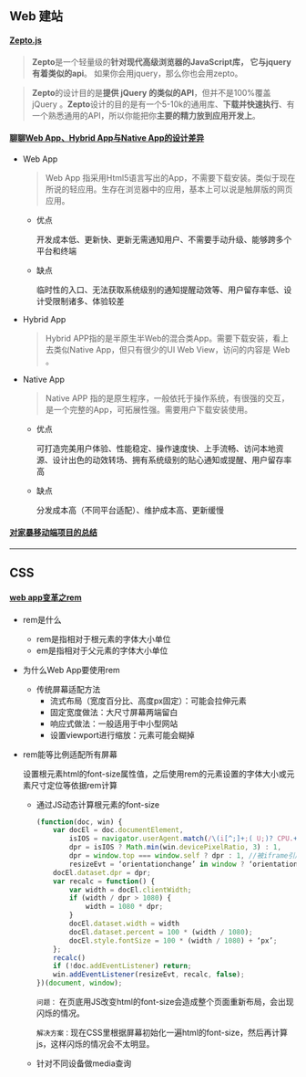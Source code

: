 ## Web 建站

#### [Zepto.js](http://www.css88.com/doc/zeptojs_api/)

> **Zepto**是一个轻量级的**针对现代高级浏览器的JavaScript库， **它与jquery**有着类似的api**。 如果你会用jquery，那么你也会用zepto。



> **Zepto**的设计目的是**提供 jQuery 的类似的API**，但并不是100%覆盖 jQuery 。**Zepto**设计的目的是有一个5-10k的通用库、**下载并快速执行**、有一个熟悉通用的API，所以你能把你**主要的精力放到应用开发上**。



#### [聊聊Web App、Hybrid App与Native App的设计差异](http://www.woshipm.com/pd/123646.html)

* Web App

  > Web App 指采用Html5语言写出的App，不需要下载安装。类似于现在所说的轻应用。生存在浏览器中的应用，基本上可以说是触屏版的网页应用。

  * 优点

    开发成本低、更新快、更新无需通知用户、不需要手动升级、能够跨多个平台和终端

  * 缺点

    临时性的入口、无法获取系统级别的通知提醒动效等、用户留存率低、设计受限制诸多、体验较差

* Hybrid App

  > Hybrid APP指的是半原生半Web的混合类App。需要下载安装，看上去类似Native App，但只有很少的UI Web View，访问的内容是 Web 。

* Native App

  > Native APP 指的是原生程序，一般依托于操作系统，有很强的交互，是一个完整的App，可拓展性强。需要用户下载安装使用。

  * 优点

    可打造完美用户体验、性能稳定、操作速度快、上手流畅、访问本地资源、设计出色的动效转场、拥有系统级别的贴心通知或提醒、用户留存率高

  * 缺点

    分发成本高（不同平台适配）、维护成本高、更新缓慢



#### [对家暴移动端项目的总结](http://www.xiabingbao.com/job/2016/03/28/jiabao-summary)

---

## CSS

#### [web app变革之rem](https://isux.tencent.com/web-app-rem.html)

* rem是什么

  * rem是指相对于根元素的字体大小单位
  * em是指相对于父元素的字体大小单位

* 为什么Web App要使用rem

  * 传统屏幕适配方法
    * 流式布局（宽度百分比、高度px固定）：可能会拉伸元素
    * 固定宽度做法：大尺寸屏幕两端留白
    * 响应式做法：一般适用于中小型网站
    * 设置viewport进行缩放：元素可能会糊掉

* rem能等比例适配所有屏幕

  设置根元素html的font-size属性值，之后使用rem的元素设置的字体大小或元素尺寸定位等依据rem计算

  * 通过JS动态计算根元素的font-size

    ```javascript
    (function(doc, win) {
    	var docEl = doc.documentElement,
    		isIOS = navigator.userAgent.match(/\(i[^;]+;( U;)? CPU.+Mac OS X/),
    		dpr = isIOS ? Math.min(win.devicePixelRatio, 3) : 1,
    		dpr = window.top === window.self ? dpr : 1, //被iframe引用时，禁止缩放
    		resizeEvt = ‘orientationchange’ in window ? ‘orientationchange’ : ‘resize’;
    	docEl.dataset.dpr = dpr;
    	var recalc = function() {
    		var width = docEl.clientWidth;
    		if (width / dpr > 1080) {
    			width = 1080 * dpr;
    		}
    		docEl.dataset.width = width
    		docEl.dataset.percent = 100 * (width / 1080);
    		docEl.style.fontSize = 100 * (width / 1080) + ‘px’;
    	};
    	recalc()
    	if (!doc.addEventListener) return;
    	win.addEventListener(resizeEvt, recalc, false);
    })(document, window);
    ```

    `问题：` 在页底用JS改变html的font-size会造成整个页面重新布局，会出现闪烁的情况。

    `解决方案：`现在CSS里根据屏幕初始化一遍html的font-size，然后再计算js，这样闪烁的情况会不太明显。

  * 针对不同设备做media查询